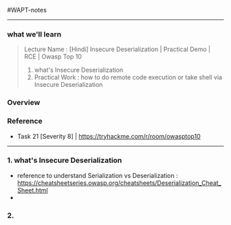 #WAPT-notes

---
### what we'll learn
> Lecture Name : [Hindi] Insecure Deserialization | Practical Demo | RCE | Owasp Top 10
> 1) what's Insecure Deserialization
> 2) Practical Work : how to do remote code execution or take shell via Insecure Deserialization

### Overview

### Reference 
- Task 21 [Severity 8] | https://tryhackme.com/r/room/owasptop10

---

### 1. what's Insecure Deserialization
- reference to understand Serialization vs Deserialization : <br>
    https://cheatsheetseries.owasp.org/cheatsheets/Deserialization_Cheat_Sheet.html
- 


### 2.


